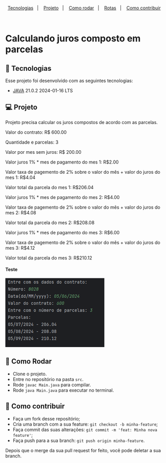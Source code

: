 <p align="center">
  <a href="#-tecnologias">Tecnologias</a>&nbsp;&nbsp;&nbsp;|&nbsp;&nbsp;&nbsp;
  <a href="#-projeto">Projeto</a>&nbsp;&nbsp;&nbsp;|&nbsp;&nbsp;&nbsp;
  <a href="#-como-rodar">Como rodar</a>&nbsp;&nbsp;&nbsp;|&nbsp;&nbsp;&nbsp;
  <a href="#-rotas">Rotas</a>&nbsp;&nbsp;&nbsp;|&nbsp;&nbsp;&nbsp;
  <a href="#-como-contribuir">Como contribuir</a>&nbsp;&nbsp;&nbsp;
</p>
<br>

# Calculando juros composto em parcelas


## 🚀 Tecnologias

Esse projeto foi desenvolvido com as seguintes tecnologias:

  - [JAVA](https://www.java.com/pt-BR/) 21.0.2 2024-01-16 LTS

## 💻 Projeto

Projeto precisa calcular os juros compostos de acordo com as parcelas.

Valor do contrato: R$ 600.00

Quantidade e parcelas: 3

Valor por mes sem juros: R$ 200.00

Valor juros 1% * mes de pagamento do mes 1: R$2.00

Valor taxa de pagemento de 2% sobre o valor do mês + valor do juros do mes 1: R$4.04

Valor total da parcela do mes 1: R$206.04

Valor juros 1% * mes de pagamento do mes 2: R$4.00

Valor taxa de pagemento de 2% sobre o valor do mês + valor do juros do mes 2: R$4.08

Valor total da parcela do mes 2: R$208.08

Valor juros 1% * mes de pagamento do mes 3: R$6.00

Valor taxa de pagemento de 2% sobre o valor do mês + valor do juros do mes 3: R$4.12

Valor total da parcela do mes 3: R$210.12

#### Teste 

![img.png](.github%2Fimg.png)

## 🚀 Como Rodar

  - Clone o projeto.
  - Entre no repositório na pasta `src`.
  - Rode `javac Main.java` para compilar.
  - Rode `java Main.java` para executar no terminal.

## 🤔 Como contribuir

  - Faça um fork desse repositório;
  - Cria uma branch com a sua feature: `git checkout -b minha-feature`;
  - Faça commit das suas alterações: `git commit -m 'feat: Minha nova feature'`;
  - Faça push para a sua branch: `git push origin minha-feature`.

Depois que o merge da sua pull request for feito, você pode deletar a sua branch.

